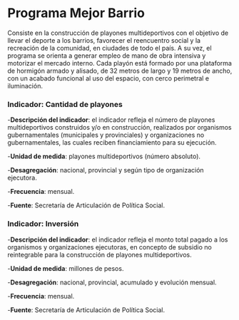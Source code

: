 # Programa Mejor Barrio 

Consiste en la construcción de playones multideportivos con el objetivo de llevar el deporte a los barrios, favorecer el reencuentro social y la recreación de la comunidad, en ciudades de todo el país. A su vez, el programa se orienta a generar empleo de mano de obra intensiva y motorizar el mercado interno. Cada playón está formado por una plataforma de hormigón armado y alisado, de 32 metros de largo y 19 metros de ancho, con un acabado funcional al uso del espacio, con cerco perimetral e iluminación. 


### Indicador: Cantidad de playones

-**Descripción del indicador**: el indicador refleja el número de playones multideportivos construidos y/o en construcción, realizados por organismos gubernamentales (municipales y provinciales) y organizaciones no gubernamentales, las cuales reciben financiamiento para su ejecución.

-**Unidad de medida**: playones multideportivos (número absoluto).

-**Desagregación**: nacional, provincial y según tipo de organización ejecutora. 

-**Frecuencia**: mensual.

-**Fuente**: Secretaría de Articulación de Política Social.

### Indicador: Inversión 

-**Descripción del indicador**: el indicador refleja el monto total pagado a los organismos y  organizaciones ejecutoras, en concepto de subsidio no reintegrable para la construcción de playones multideportivos.

-**Unidad de medida**: millones de pesos. 

-**Desagregación**: nacional, provincial, acumulado y evolución mensual. 

-**Frecuencia**: mensual.

-**Fuente**: Secretaría de Articulación de Política Social.
